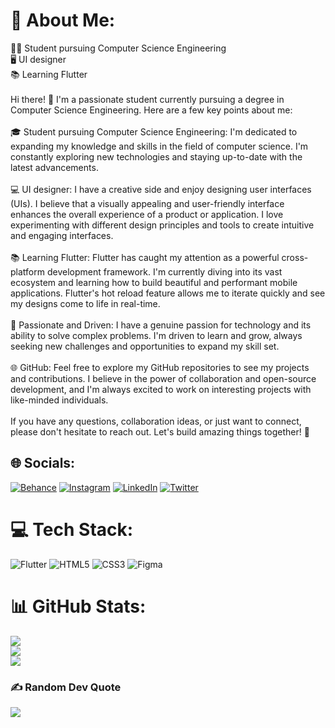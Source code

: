 # 💫 About Me:
👨‍🎓 Student pursuing Computer Science Engineering<br>🖥️ UI designer<br>📚 Learning Flutter<br><br>Hi there! 👋 I'm a passionate student currently pursuing a degree in Computer Science Engineering. Here are a few key points about me:<br><br>🎓 Student pursuing Computer Science Engineering: I'm dedicated to expanding my knowledge and skills in the field of computer science. I'm constantly exploring new technologies and staying up-to-date with the latest advancements.<br><br>💻 UI designer: I have a creative side and enjoy designing user interfaces (UIs). I believe that a visually appealing and user-friendly interface enhances the overall experience of a product or application. I love experimenting with different design principles and tools to create intuitive and engaging interfaces.<br><br>📚 Learning Flutter: Flutter has caught my attention as a powerful cross-platform development framework. I'm currently diving into its vast ecosystem and learning how to build beautiful and performant mobile applications. Flutter's hot reload feature allows me to iterate quickly and see my designs come to life in real-time.<br><br>🌟 Passionate and Driven: I have a genuine passion for technology and its ability to solve complex problems. I'm driven to learn and grow, always seeking new challenges and opportunities to expand my skill set.<br><br>🌐 GitHub: Feel free to explore my GitHub repositories to see my projects and contributions. I believe in the power of collaboration and open-source development, and I'm always excited to work on interesting projects with like-minded individuals.<br><br>If you have any questions, collaboration ideas, or just want to connect, please don't hesitate to reach out. Let's build amazing things together! 🚀


## 🌐 Socials:
[![Behance](https://img.shields.io/badge/Behance-1769ff?logo=behance&logoColor=white)](https://behance.net/https://www.behance.net/skshahidali2) [![Instagram](https://img.shields.io/badge/Instagram-%23E4405F.svg?logo=Instagram&logoColor=white)](https://instagram.com/ui.shahid) [![LinkedIn](https://img.shields.io/badge/LinkedIn-%230077B5.svg?logo=linkedin&logoColor=white)](https://linkedin.com/in/https://www.linkedin.com/in/sk-shahid-ali-6b7027236/) [![Twitter](https://img.shields.io/badge/Twitter-%231DA1F2.svg?logo=Twitter&logoColor=white)](https://twitter.com/shahidsonu717) 

# 💻 Tech Stack:
![Flutter](https://img.shields.io/badge/Flutter-%2302569B.svg?style=for-the-badge&logo=Flutter&logoColor=white) ![HTML5](https://img.shields.io/badge/html5-%23E34F26.svg?style=for-the-badge&logo=html5&logoColor=white) ![CSS3](https://img.shields.io/badge/css3-%231572B6.svg?style=for-the-badge&logo=css3&logoColor=white) 	![Figma](https://img.shields.io/badge/figma-%23F24E1E.svg?style=for-the-badge&logo=figma&logoColor=white)
# 📊 GitHub Stats:
![](https://github-readme-stats.vercel.app/api?username=SKshahidali&theme=dark&hide_border=false&include_all_commits=true&count_private=false)<br/>
![](https://github-readme-streak-stats.herokuapp.com/?user=SKshahidali&theme=dark&hide_border=false)<br/>
![](https://github-readme-stats.vercel.app/api/top-langs/?username=SKshahidali&theme=dark&hide_border=false&include_all_commits=true&count_private=false&layout=compact)

### ✍️ Random Dev Quote
![](https://quotes-github-readme.vercel.app/api?type=horizontal&theme=radical)

<!-- Proudly created with GPRM ( https://gprm.itsvg.in ) -->

